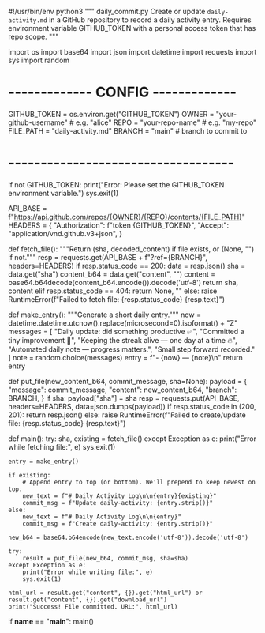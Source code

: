 
#!/usr/bin/env python3
"""
daily_commit.py
Create or update `daily-activity.md` in a GitHub repository to record a daily activity entry.
Requires environment variable GITHUB_TOKEN with a personal access token that has repo scope.
"""

import os
import base64
import json
import datetime
import requests
import sys
import random

# ------------- CONFIG -------------
GITHUB_TOKEN = os.environ.get("GITHUB_TOKEN")
OWNER = "your-github-username"      # e.g. "alice"
REPO = "your-repo-name"             # e.g. "my-repo"
FILE_PATH = "daily-activity.md"
BRANCH = "main"                     # branch to commit to
# -----------------------------------

if not GITHUB_TOKEN:
    print("Error: Please set the GITHUB_TOKEN environment variable.")
    sys.exit(1)

API_BASE = f"https://api.github.com/repos/{OWNER}/{REPO}/contents/{FILE_PATH}"
HEADERS = {
    "Authorization": f"token {GITHUB_TOKEN}",
    "Accept": "application/vnd.github.v3+json",
}

def fetch_file():
    """Return (sha, decoded_content) if file exists, or (None, "") if not."""
    resp = requests.get(API_BASE + f"?ref={BRANCH}", headers=HEADERS)
    if resp.status_code == 200:
        data = resp.json()
        sha = data.get("sha")
        content_b64 = data.get("content", "")
        content = base64.b64decode(content_b64.encode()).decode('utf-8')
        return sha, content
    elif resp.status_code == 404:
        return None, ""
    else:
        raise RuntimeError(f"Failed to fetch file: {resp.status_code} {resp.text}")

def make_entry():
    """Generate a short daily entry."""
    now = datetime.datetime.utcnow().replace(microsecond=0).isoformat() + "Z"
    messages = [
        "Daily update: did something productive ✅",
        "Committed a tiny improvement 🚀",
        "Keeping the streak alive — one day at a time 🔥",
        "Automated daily note — progress matters.",
        "Small step forward recorded."
    ]
    note = random.choice(messages)
    entry = f"- {now} — {note}\n"
    return entry

def put_file(new_content_b64, commit_message, sha=None):
    payload = {
        "message": commit_message,
        "content": new_content_b64,
        "branch": BRANCH,
    }
    if sha:
        payload["sha"] = sha
    resp = requests.put(API_BASE, headers=HEADERS, data=json.dumps(payload))
    if resp.status_code in (200, 201):
        return resp.json()
    else:
        raise RuntimeError(f"Failed to create/update file: {resp.status_code} {resp.text}")

def main():
    try:
        sha, existing = fetch_file()
    except Exception as e:
        print("Error while fetching file:", e)
        sys.exit(1)

    entry = make_entry()

    if existing:
        # Append entry to top (or bottom). We'll prepend to keep newest on top.
        new_text = f"# Daily Activity Log\n\n{entry}{existing}"
        commit_msg = f"Update daily-activity: {entry.strip()}"
    else:
        new_text = f"# Daily Activity Log\n\n{entry}"
        commit_msg = f"Create daily-activity: {entry.strip()}"

    new_b64 = base64.b64encode(new_text.encode('utf-8')).decode('utf-8')

    try:
        result = put_file(new_b64, commit_msg, sha=sha)
    except Exception as e:
        print("Error while writing file:", e)
        sys.exit(1)

    html_url = result.get("content", {}).get("html_url") or result.get("content", {}).get("download_url")
    print("Success! File committed. URL:", html_url)

if __name__ == "__main__":
    main()

